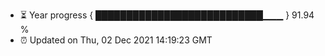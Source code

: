 - ⏳ Year progress { ███████████████████████████▁▁▁ } 91.94 %
- ⏰ Updated on Thu, 02 Dec 2021 14:19:23 GMT

